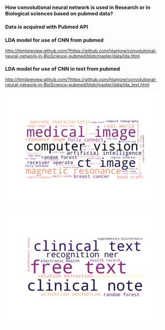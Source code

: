
### How convolutional neural network is used in Research or in Biological sciences based on pubmed data?
### Data is acquired with Pubmed API



### LDA model for use of CNN from pubmed

http://htmlpreview.github.com/?https://github.com/htanjore/convolutional-neural-network-in-BioScience-pubmed/blob/master/data/lda.html


### LDA model for use of CNN in text from pubmed

http://htmlpreview.github.com/?https://github.com/htanjore/convolutional-neural-network-in-BioScience-pubmed/blob/master/data/lda_text.html



![ScreenShot](data/word_cloud_cnn.png 'CNN')
![ScreenShot](data/word_cloud_cnn_text.png 'CNN Text')